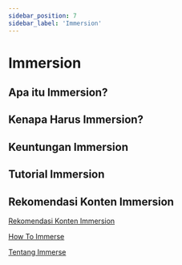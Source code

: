```yaml
---
sidebar_position: 7
sidebar_label: 'Immersion'
---
```


# Immersion

## Apa itu Immersion?
## Kenapa Harus Immersion?
## Keuntungan Immersion 
## Tutorial Immersion
## Rekomendasi Konten Immersion
[Rekomendasi Konten Immersion](https://docs.google.com/spreadsheets/d/1w42HEKEu2AzZg9K7PI0ma9ICmr2qYEKQ9IF4XxFSnQU/edit?gid=1999205540#gid=1999205540)

[How To Immerse](https://learnjapanese.moe/guide/#27-how-to-immerse)

[Tentang Immerse](https://donkuri.github.io/learn-japanese/immersion/)
